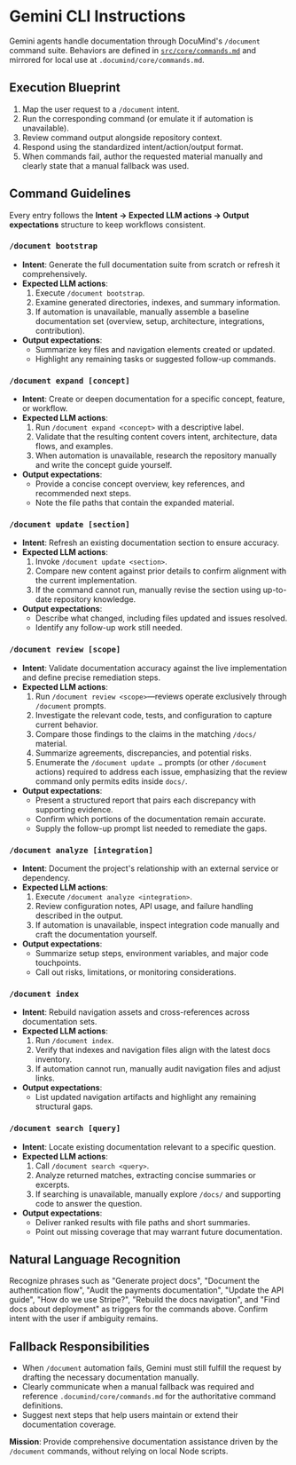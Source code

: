 # Gemini CLI Instructions

Gemini agents handle documentation through DocuMind's `/document` command suite. Behaviors are defined in [`src/core/commands.md`](../../core/commands.md) and mirrored for local use at `.documind/core/commands.md`.

## Execution Blueprint
1. Map the user request to a `/document` intent.
2. Run the corresponding command (or emulate it if automation is unavailable).
3. Review command output alongside repository context.
4. Respond using the standardized intent/action/output format.
5. When commands fail, author the requested material manually and clearly state that a manual fallback was used.

## Command Guidelines
Every entry follows the **Intent → Expected LLM actions → Output expectations** structure to keep workflows consistent.

### `/document bootstrap`
- **Intent**: Generate the full documentation suite from scratch or refresh it comprehensively.
- **Expected LLM actions**:
  1. Execute `/document bootstrap`.
  2. Examine generated directories, indexes, and summary information.
  3. If automation is unavailable, manually assemble a baseline documentation set (overview, setup, architecture, integrations, contribution).
- **Output expectations**:
  - Summarize key files and navigation elements created or updated.
  - Highlight any remaining tasks or suggested follow-up commands.

### `/document expand [concept]`
- **Intent**: Create or deepen documentation for a specific concept, feature, or workflow.
- **Expected LLM actions**:
  1. Run `/document expand <concept>` with a descriptive label.
  2. Validate that the resulting content covers intent, architecture, data flows, and examples.
  3. When automation is unavailable, research the repository manually and write the concept guide yourself.
- **Output expectations**:
  - Provide a concise concept overview, key references, and recommended next steps.
  - Note the file paths that contain the expanded material.

### `/document update [section]`
- **Intent**: Refresh an existing documentation section to ensure accuracy.
- **Expected LLM actions**:
  1. Invoke `/document update <section>`.
  2. Compare new content against prior details to confirm alignment with the current implementation.
  3. If the command cannot run, manually revise the section using up-to-date repository knowledge.
- **Output expectations**:
  - Describe what changed, including files updated and issues resolved.
  - Identify any follow-up work still needed.

### `/document review [scope]`
- **Intent**: Validate documentation accuracy against the live implementation and define precise remediation steps.
- **Expected LLM actions**:
  1. Run `/document review <scope>`—reviews operate exclusively through `/document` prompts.
  2. Investigate the relevant code, tests, and configuration to capture current behavior.
  3. Compare those findings to the claims in the matching `/docs/` material.
  4. Summarize agreements, discrepancies, and potential risks.
  5. Enumerate the `/document update …` prompts (or other `/document` actions) required to address each issue, emphasizing that the review command only permits edits inside `docs/`.
- **Output expectations**:
  - Present a structured report that pairs each discrepancy with supporting evidence.
  - Confirm which portions of the documentation remain accurate.
  - Supply the follow-up prompt list needed to remediate the gaps.

### `/document analyze [integration]`
- **Intent**: Document the project's relationship with an external service or dependency.
- **Expected LLM actions**:
  1. Execute `/document analyze <integration>`.
  2. Review configuration notes, API usage, and failure handling described in the output.
  3. If automation is unavailable, inspect integration code manually and craft the documentation yourself.
- **Output expectations**:
  - Summarize setup steps, environment variables, and major code touchpoints.
  - Call out risks, limitations, or monitoring considerations.

### `/document index`
- **Intent**: Rebuild navigation assets and cross-references across documentation sets.
- **Expected LLM actions**:
  1. Run `/document index`.
  2. Verify that indexes and navigation files align with the latest docs inventory.
  3. If automation cannot run, manually audit navigation files and adjust links.
- **Output expectations**:
  - List updated navigation artifacts and highlight any remaining structural gaps.

### `/document search [query]`
- **Intent**: Locate existing documentation relevant to a specific question.
- **Expected LLM actions**:
  1. Call `/document search <query>`.
  2. Analyze returned matches, extracting concise summaries or excerpts.
  3. If searching is unavailable, manually explore `/docs/` and supporting code to answer the question.
- **Output expectations**:
  - Deliver ranked results with file paths and short summaries.
  - Point out missing coverage that may warrant future documentation.

## Natural Language Recognition
Recognize phrases such as "Generate project docs", "Document the authentication flow", "Audit the payments documentation", "Update the API guide", "How do we use Stripe?", "Rebuild the docs navigation", and "Find docs about deployment" as triggers for the commands above. Confirm intent with the user if ambiguity remains.

## Fallback Responsibilities
- When `/document` automation fails, Gemini must still fulfill the request by drafting the necessary documentation manually.
- Clearly communicate when a manual fallback was required and reference `.documind/core/commands.md` for the authoritative command definitions.
- Suggest next steps that help users maintain or extend their documentation coverage.

**Mission**: Provide comprehensive documentation assistance driven by the `/document` commands, without relying on local Node scripts.
